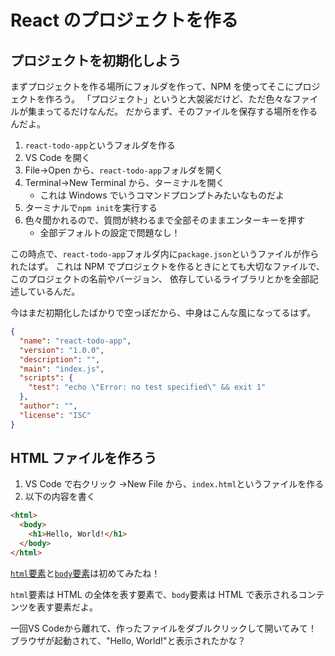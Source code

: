 # React のプロジェクトを作る

## プロジェクトを初期化しよう

まずプロジェクトを作る場所にフォルダを作って、NPM を使ってそこにプロジェクトを作ろう。
「プロジェクト」というと大袈裟だけど、ただ色々なファイルが集まってるだけなんだ。
だからまず、そのファイルを保存する場所を作るんだよ。

1. `react-todo-app`というフォルダを作る
1. VS Code を開く
1. File→Open から、`react-todo-app`フォルダを開く
1. Terminal→New Terminal から、ターミナルを開く
   - これは Windows でいうコマンドプロンプトみたいなものだよ
1. ターミナルで`npm init`を実行する
1. 色々聞かれるので、質問が終わるまで全部そのままエンターキーを押す
   - 全部デフォルトの設定で問題なし！

この時点で、`react-todo-app`フォルダ内に`package.json`というファイルが作られたはず。
これは NPM でプロジェクトを作るときにとても大切なファイルで、このプロジェクトの名前やバージョン、
依存しているライブラリとかを全部記述しているんだ。

今はまだ初期化したばかりで空っぽだから、中身はこんな風になってるはず。

```json
{
  "name": "react-todo-app",
  "version": "1.0.0",
  "description": "",
  "main": "index.js",
  "scripts": {
    "test": "echo \"Error: no test specified\" && exit 1"
  },
  "author": "",
  "license": "ISC"
}
```

## HTML ファイルを作ろう

1. VS Code で右クリック →New File から、`index.html`というファイルを作る
2. 以下の内容を書く

```html
<html>
  <body>
    <h1>Hello, World!</h1>
  </body>
</html>
```

[`html`要素](https://developer.mozilla.org/ja/docs/Web/HTML/Element/html)と[`body`要素](https://developer.mozilla.org/ja/docs/Web/HTML/Element/body)は初めてみたね！

`html`要素は HTML の全体を表す要素で、`body`要素は HTML で表示されるコンテンツを表す要素だよ。

一回VS Codeから離れて、作ったファイルをダブルクリックして開いてみて！
ブラウザが起動されて、"Hello, World!"と表示されたかな？

